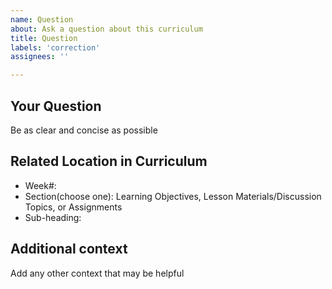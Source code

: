 ```yaml
---
name: Question
about: Ask a question about this curriculum
title: Question
labels: 'correction'
assignees: ''

---
```


## Your Question

Be as clear and concise as possible

## Related Location in Curriculum

- Week#:
- Section(choose one): Learning Objectives, Lesson Materials/Discussion Topics, or Assignments
- Sub-heading:

## Additional context

Add any other context that may be helpful
